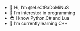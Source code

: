 - 👋 Hi, I’m @eLeCtRaDoMiNuS
- 👀 I’m interested in programming
- 😎 I know Python,C# and Lua
- 🌱 I’m currently learning C++


<!---
eLeCtRaDoMiNuS/eLeCtRaDoMiNuS is a ✨ special ✨ repository because its `README.md` (this file) appears on your GitHub profile.
You can click the Preview link to take a look at your changes.
--->
